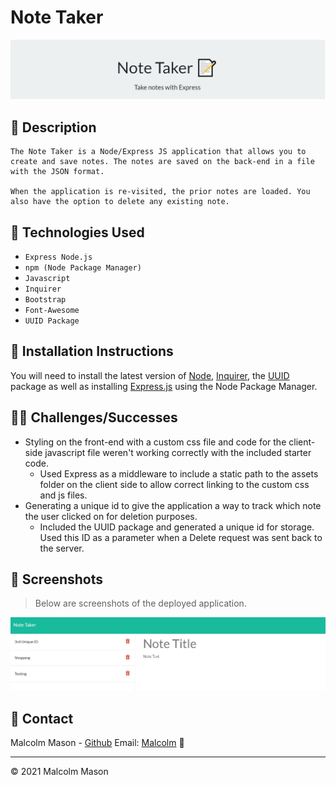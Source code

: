 #  Note Taker
![header](./assets/images/header.jpg)

## 📝 Description
```
The Note Taker is a Node/Express JS application that allows you to create and save notes. The notes are saved on the back-end in a file with the JSON format. 

When the application is re-visited, the prior notes are loaded. You also have the option to delete any existing note.
```

## 🧰 Technologies Used

* `Express Node.js`
* `npm (Node Package Manager)`
* `Javascript`
* `Inquirer`
* `Bootstrap`
* `Font-Awesome`
* `UUID Package`

## 📄 Installation Instructions

You will need to install the latest version of [Node](https://nodejs.org/en/), [Inquirer](https://www.npmjs.com/package/inquirer), the [UUID](https://www.npmjs.com/package/uuidv4) package as well as installing [Express.js](https://expressjs.com/) using the Node Package Manager.

## 🤸‍♂️ Challenges/Successes
* Styling on the front-end with a custom css file and code for the client-side javascript file weren't working correctly with the included starter code.
  * Used Express as a middleware to include a static path to the assets folder on the client side to allow correct linking to the custom css and js files.
* Generating a unique id to give the application a way to track which note the user clicked on for deletion purposes.
  * Included the UUID package and generated a unique id for storage. Used this ID as a parameter when a Delete request was sent back to the server.


## 📸 Screenshots

 > Below are screenshots of the deployed application.

![header](./assets/images/notes.jpg)


## 📱 Contact 

Malcolm Mason - [Github](https://github.com/malmason) Email: [Malcolm](mailto:malmason66@gmail.com) 📧

---

&copy; 2021 Malcolm Mason